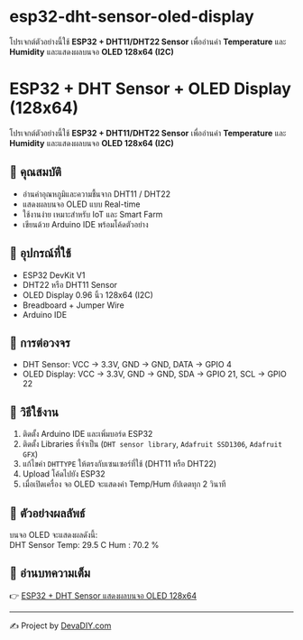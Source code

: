 # esp32-dht-sensor-oled-display
โปรเจกต์ตัวอย่างนี้ใช้ **ESP32 + DHT11/DHT22 Sensor** เพื่ออ่านค่า **Temperature** และ **Humidity** และแสดงผลบนจอ **OLED 128x64 (I2C)**
# ESP32 + DHT Sensor + OLED Display (128x64)

โปรเจกต์ตัวอย่างนี้ใช้ **ESP32 + DHT11/DHT22 Sensor** เพื่ออ่านค่า **Temperature** และ **Humidity** และแสดงผลบนจอ **OLED 128x64 (I2C)**  

## 🔹 คุณสมบัติ
- อ่านค่าอุณหภูมิและความชื้นจาก DHT11 / DHT22
- แสดงผลบนจอ OLED แบบ Real-time
- ใช้งานง่าย เหมาะสำหรับ IoT และ Smart Farm
- เขียนด้วย Arduino IDE พร้อมโค้ดตัวอย่าง

## 🔹 อุปกรณ์ที่ใช้
- ESP32 DevKit V1
- DHT22 หรือ DHT11 Sensor
- OLED Display 0.96 นิ้ว 128x64 (I2C)
- Breadboard + Jumper Wire
- Arduino IDE

## 🔹 การต่อวงจร
- DHT Sensor: VCC → 3.3V, GND → GND, DATA → GPIO 4
- OLED Display: VCC → 3.3V, GND → GND, SDA → GPIO 21, SCL → GPIO 22

## 🔹 วิธีใช้งาน
1. ติดตั้ง Arduino IDE และเพิ่มบอร์ด ESP32  
2. ติดตั้ง Libraries ที่จำเป็น (`DHT sensor library`, `Adafruit SSD1306`, `Adafruit GFX`)  
3. แก้ไขค่า `DHTTYPE` ให้ตรงกับเซนเซอร์ที่ใช้ (DHT11 หรือ DHT22)  
4. Upload โค้ดไปยัง ESP32  
5. เมื่อเปิดเครื่อง จอ OLED จะแสดงค่า Temp/Hum อัปเดตทุก 2 วินาที  

## 🔹 ตัวอย่างผลลัพธ์
บนจอ OLED จะแสดงผลดังนี้:  
DHT Sensor
Temp: 29.5 C
Hum : 70.2 %

## 📖 อ่านบทความเต็ม
👉 [ESP32 + DHT Sensor แสดงผลบนจอ OLED 128x64](https://devadiy.com/esp32-dht-sensor-oled-display/)  

---
✍️ Project by [DevaDIY.com](https://devadiy.com/)

